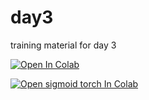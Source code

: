 # day3
training material for day 3


[![Open In Colab](https://colab.research.google.com/assets/colab-badge.svg)](https://colab.research.google.com/github/sje30/day3/blob/master/test.ipynb)



[![Open sigmoid torch In Colab](https://colab.research.google.com/assets/colab-badge.svg)](https://colab.research.google.com/github/sje30/day3/blob/master/sigmoid_torch.ipynb)
